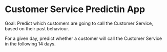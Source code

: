 # Customer Service Predictin App

Goal: Predict which customers are going to call the Customer Service, based on their past behaviour.

For a given day, predict whether a customer will call the Customer Service in the following 14 days.
